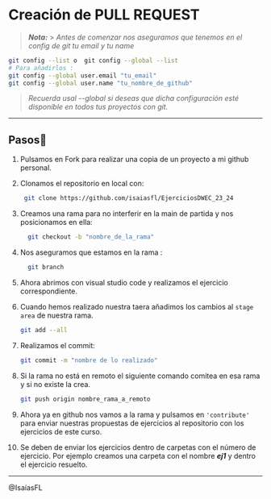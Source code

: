 # Creación de PULL REQUEST

> **_Nota:_** > _Antes de comenzar nos aseguramos que tenemos en el config de git tu email y tu name_

```bash
git config --list o  git config --global --list
# Para añadirlos :
git config --global user.email "tu_email"
git config --global user.name "tu_nombre_de_github"
```

> _Recuerda usal --global si deseas que dicha configuración esté disponible en todos tus proyectos con git._

---

## Pasos📑

1. Pulsamos en Fork para realizar una copia de un proyecto a mi github personal.

1. Clonamos el repositorio en local con:

   ```bash
    git clone https://github.com/isaiasfl/EjerciciosDWEC_23_24
   ```

1. Creamos una rama para no interferir en la main de partida y nos posicionamos en ella:

   ```bash
     git checkout -b "nombre_de_la_rama"
   ```

1. Nos aseguramos que estamos en la rama :

   ```bash
     git branch
   ```

1. Ahora abrimos con visual studio code y realizamos el ejercicio correspondiente.

1. Cuando hemos realizado nuestra taera añadimos los cambios al `stage area` de nuestra rama.

   ```bash
   git add --all
   ```

1. Realizamos el commit:

   ```bash
   git commit -m "nombre de lo realizado"
   ```

1. Si la rama no está en remoto el siguiente comando comitea en esa rama y si no existe la crea.

   ```bash
   git push origin nombre_rama_a_remoto
   ```

1. Ahora ya en github nos vamos a la rama y pulsamos en `'contribute'` para enviar nuestras propuestas de ejercicios al repositorio con los ejercicios de este curso.

1. Se deben de enviar los ejercicios dentro de carpetas con el número de ejercicio. Por ejemplo creamos una carpeta con el nombre **_ej1_** y dentro el ejercicio resuelto.

---

@IsaíasFL
